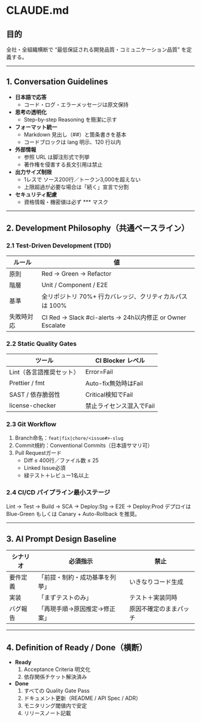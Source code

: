 # CLAUDE.md

## 目的

全社・全組織横断で “最低保証される開発品質・コミュニケーション品質” を定義する。

---

## 1. Conversation Guidelines

- **日本語で応答**
  - コード・ログ・エラーメッセージは原文保持
- **思考の透明化**
  - Step-by-step Reasoning を簡潔に示す
- **フォーマット統一**
  - Markdown 見出し（##）と箇条書きを基本
  - コードブロックは lang 明示、120 行以内
- **外部情報**
  - 参照 URL は脚注形式で列挙
  - 著作権を侵害する長文引用は禁止
- **出力サイズ制限**
  - 1レスで ソース200行／トークン3,000を超えない
  - 上限超過が必要な場合は「続く」宣言で分割
- **セキュリティ配慮**
  - 資格情報・機密値は必ず \*\*\* マスク

---

## 2. Development Philosophy（共通ベースライン）

### 2.1 Test-Driven Development (TDD)

| ルール     | 値                                                        |
| ---------- | --------------------------------------------------------- |
| 原則       | Red → Green → Refactor                                    |
| 階層       | Unit / Component / E2E                                    |
| 基準       | 全リポジトリ 70%+ 行カバレッジ、クリティカルパスは 100%   |
| 失敗時対応 | CI Red → Slack #ci-alerts → 24h以内修正 or Owner Escalate |

### 2.2 Static Quality Gates

| ツール                   | CI Blocker レベル        |
| ------------------------ | ------------------------ |
| Lint（各言語推奨セット） | Error=Fail               |
| Prettier / fmt           | Auto-fix無効時はFail     |
| SAST / 依存脆弱性        | Critical検知でFail       |
| license-checker          | 禁止ライセンス混入でFail |

### 2.3 Git Workflow

1. Branch命名：`feat|fix|chore/<issue#>-slug`
2. Commit規約：Conventional Commits（日本語サマリ可）
3. Pull Requestガード
   - Diff ≤ 400行／ファイル数 ≤ 25
   - Linked Issue必須
   - 緑テスト＋レビュー1名以上

### 2.4 CI/CD パイプライン最小ステージ

Lint → Test → Build → SCA → Deploy:Stg → E2E → Deploy:Prod
デプロイは Blue-Green もしくは Canary + Auto-Rollback を推奨。

---

## 3. AI Prompt Design Baseline

| シナリオ | 必須指示                       | 禁止                   |
| -------- | ------------------------------ | ---------------------- |
| 要件定義 | 「前提・制約・成功基準を列挙」 | いきなりコード生成     |
| 実装     | 「まずテストのみ」             | テスト＋実装同時       |
| バグ報告 | 「再現手順→原因推定→修正案」   | 原因不確定のままパッチ |

---

## 4. Definition of Ready / Done（横断）

- **Ready**
  1. Acceptance Criteria 明文化
  2. 依存関係チケット解決済み
- **Done**
  1. すべての Quality Gate Pass
  2. ドキュメント更新（README / API Spec / ADR）
  3. モニタリング閾値内で安定
  4. リリースノート記載
